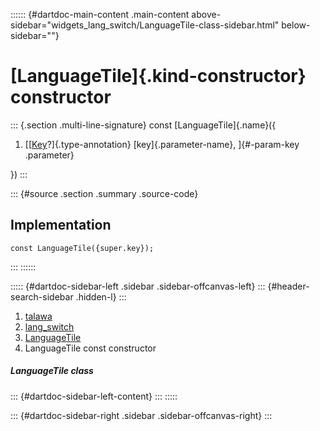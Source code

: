 :::::: {#dartdoc-main-content .main-content above-sidebar="widgets_lang_switch/LanguageTile-class-sidebar.html" below-sidebar=""}
<div>

# [LanguageTile]{.kind-constructor} constructor

</div>

::: {.section .multi-line-signature}
const [LanguageTile]{.name}({

1.  [[[Key](https://api.flutter.dev/flutter/foundation/Key-class.html)?]{.type-annotation}
    [key]{.parameter-name}, ]{#-param-key .parameter}

})
:::

::: {#source .section .summary .source-code}
## Implementation

``` language-dart
const LanguageTile({super.key});
```
:::
::::::

::::: {#dartdoc-sidebar-left .sidebar .sidebar-offcanvas-left}
::: {#header-search-sidebar .hidden-l}
:::

1.  [talawa](../../index.html)
2.  [lang_switch](../../widgets_lang_switch/)
3.  [LanguageTile](../../widgets_lang_switch/LanguageTile-class.html)
4.  LanguageTile const constructor

##### LanguageTile class

::: {#dartdoc-sidebar-left-content}
:::
:::::

::: {#dartdoc-sidebar-right .sidebar .sidebar-offcanvas-right}
:::
